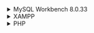 <details>
  <summary>MySQL Workbench 8.0.33 </summary>
  https://dev.mysql.com/downloads/workbench/
</details>

<details>
  <summary>XAMPP</summary>
  xampp-windows-x64-8.2.4-0-VS16  
  https://sourceforge.net/projects/xampp/files/  

  Default settings beibehalten im SetUp Wizard
</details>

<details>
  <summary>PHP</summary>
  
</details>
